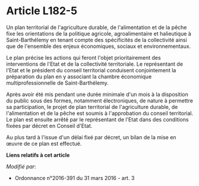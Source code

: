 # Article L182-5

Un plan territorial de l'agriculture durable, de l'alimentation et de la pêche fixe les orientations de la politique
agricole, agroalimentaire et halieutique à Saint-Barthélemy en tenant compte des spécificités de la collectivité ainsi que de
l'ensemble des enjeux économiques, sociaux et environnementaux. 

Le plan précise les actions qui feront l'objet prioritairement des interventions de l'Etat et de la collectivité
territoriale. Le représentant de l'Etat et le président du conseil territorial conduisent conjointement la préparation du
plan en y associant la chambre économique multiprofessionnelle de Saint-Barthélemy. 

Après avoir été mis pendant une durée minimale d'un mois à la disposition du public sous des formes, notamment électroniques,
de nature à permettre sa participation, le projet de plan territorial de l'agriculture durable, de l'alimentation et de la
pêche est soumis à l'approbation du conseil territorial. Le plan est ensuite arrêté par le représentant de l'Etat dans des
conditions fixées par décret en Conseil d'Etat. 

Au plus tard à l'issue d'un délai fixé par décret, un bilan de la mise en œuvre de ce plan est effectué.

**Liens relatifs à cet article**

_Modifié par_:

  - Ordonnance n°2016-391 du 31 mars 2016 - art. 3
